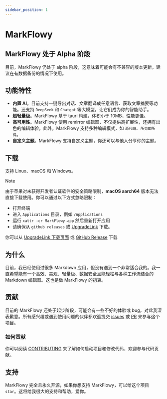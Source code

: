 ```yaml
---
sidebar_position: 1
---
```

# MarkFlowy

## MarkFlowy 处于 Alpha 阶段

目前，MarkFlowy 仍处于 alpha 阶段，这意味着可能会有不兼容的版本更新，建议在有数据备份的情况下使用。

## 功能特性

- **内置 AI**。目前支持一键导出对话、文章翻译成任意语言、获取文章摘要等功能。还支持 `DeepSeek` 和 `Chatgpt` 等大模型，让它们成为你的智能助手。
- **超轻量级**。MarkFlowy 基于 tauri 构建，体积小于 10MB，性能更佳。
- **高可用性**。MarkFlowy 使用 remirror 编辑器，不仅提供高扩展性，还拥有出色的编辑体验。此外，MarkFlowy 支持多种编辑模式，如 `源代码`、`所见即所得`。
- **自定义主题**。MarkFlowy 支持自定义主题，你还可以与他人分享你的主题。

## 下载

支持 Linux、macOS 和 Windows。

> [!NOTE]
> 由于苹果对未获得开发者认证软件的安全策略限制，**macOS aarch64** 版本无法直接下载使用。你可以通过以下方式忽略限制：
> - 打开终端
> - 进入 `Applications` 目录，例如 `/Applications`
> - 运行 `xattr -cr MarkFlowy.app` 然后重新打开应用
> - 请确保从 `github releases` 或 [UpgradeLink](https://download.upgrade.toolsetlink.com/download?appKey=xpn68m4j5qU0Y1rfDYFHaA) 下载。

你可以从 [UpgradeLink 下载页面](https://download.upgrade.toolsetlink.com/download?appKey=xpn68m4j5qU0Y1rfDYFHaA) 或 [GitHub Release](https://github.com/drl990114/MarkFlowy/releases) 下载

## 为什么

目前，我已经使用过很多 Markdown 应用，但没有遇到一个非常适合我的。我一直希望能有一个高效、美观、轻量级、数据安全且能轻松与各种工作流结合的 Markdown 编辑器。这也是做 MarkFlowy 的初衷。

## 贡献

目前的 MarkFlowy 还处于起步阶段，可能会有一些不好的体验或 bug，对此我深表歉意。所有感兴趣或遇到使用问题的伙伴都欢迎提交 [issues](https://github.com/drl990114/MarkFlowy/issues/new) 或 [PR](https://github.com/drl990114/MarkFlowy/compare) 来参与这个项目。

### 如何贡献

你可以阅读 [CONTRIBUTING](./Community/CONTRIBUTING) 来了解如何启动项目和修改代码，欢迎参与代码贡献。

## 支持

MarkFlowy 完全且永久开源，如果你想支持 MarkFlowy，可以给这个项目 `star`。这将给我很大的支持和帮助，爱你。
